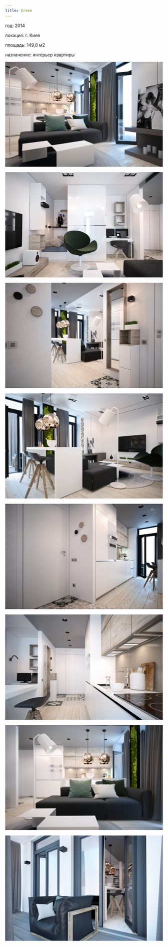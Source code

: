 ```yaml
---
title: Green
---
```

<div class="project-description">
<p>год: 2014</p>
<p>локация: г. Киев</p>
<p>площадь: 149,8 м2</p>
<p>назначение: интерьер квартиры</p>
</div>

<div class="clearfix"></div>
<div id="project-images" class="owl-carousel owl-theme" markdown="1">

![](Green_1.jpg)

![](Green_2.jpg)

![](Green_3.jpg)

![](Green_4.jpg)

![](Green_5.jpg)

![](Green_6.jpg)

![](Green_7.jpg)

![](Green_8.jpg)

</div>